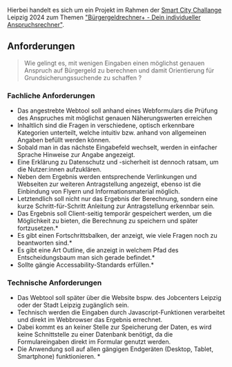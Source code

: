 Hierbei handelt es sich um ein Projekt im Rahmen der [Smart City Challange](https://digitalcampus.leipzig.de/sccl-2024/) Leipzig 2024 zum Themen ["Bürgergeldrechner+ - Dein individueller Anspruchsrechner"](https://digitalcampus.leipzig.de/sccl-wettbewerbsbedingungen-2024/buergergeldrechner-dein-individueller-anspruchsrechner/).

## Anforderungen

> Wie gelingt es, mit wenigen Eingaben einen möglichst genauen Anspruch auf Bürgergeld zu berechnen und damit Orientierung für Grundsicherungssuchende zu schaffen ?

### Fachliche Anforderungen

- Das angestrebte Webtool soll anhand eines Webformulars die Prüfung des Anspruches mit möglichst genauen Näherungswerten erreichen
- Inhaltlich sind die Fragen in verschiedene, optisch erkennbare Kategorien unterteilt, welche intuitiv bzw. anhand von allgemeinen Angaben befüllt werden können.
- Sobald man in das nächste Eingabefeld wechselt, werden in einfacher Sprache Hinweise zur Angabe angezeigt.
- Eine Erklärung zu Datenschutz und -sicherheit ist dennoch ratsam, um die Nutzer:innen aufzuklären.
- Neben dem Ergebnis werden entsprechende Verlinkungen und Webseiten zur weiteren Antragstellung angezeigt, ebenso ist die Einbindung von Flyern und Informationsmaterial möglich.
- Letztendlich soll nicht nur das Ergebnis der Berechnung, sondern eine kurze Schritt-für-Schritt Anleitung zur Antragstellung erkennbar sein.
- Das Ergebnis soll Client-seitig temporär gespeichert werden, um die Möglichkeit zu bieten, die Berechnung zu speichern und später fortzusetzen.*
- Es gibt einen Fortschrittsbalken, der anzeigt, wie viele Fragen noch zu beantworten sind.*
- Es gibt eine Art Outline, die anzeigt in welchem Pfad des Entscheidungsbaum man sich gerade befindet.*
- Sollte gängie Accessability-Standards erfüllen.*

### Technische Anforderungen

- Das Webtool soll später über die Website bspw. des Jobcenters Leipzig oder der Stadt Leipzig zugänglich sein.
- Technisch werden die Eingaben durch Javascript-Funktionen verarbeitet und direkt im Webbrowser das Ergebnis errechnet.
- Dabei kommt es an keiner Stelle zur Speicherung der Daten, es wird keine Schnittstelle zu einer Datenbank benötigt, da die Formulareingaben direkt im Formular genutzt werden.
- Die Anwendung soll auf allen gängigen Endgeräten (Desktop, Tablet, Smartphone) funktionieren. *